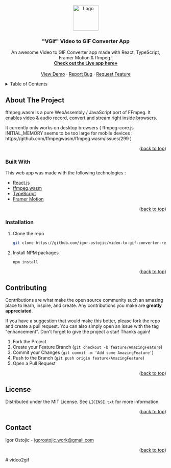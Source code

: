 <!-- PROJECT LOGO -->
<br />
<div align="center">
  <a href="https://github.com/igor-ostojic/video-to-gif-converter-react-app">
    <img src="public/vgif-logo.png" alt="Logo" width="80" height="80">
  </a>

  <h3 align="center">"VGif" Video to GIF Converter App</h3>

  <p align="center">
    An awesome Video to GIF Converter app made with React, TypeScript, Framer Motion & ffmpeg !
    <br />
    <a href="https://vgif.netlify.app/"><strong>Check out the Live app here»</strong></a>
    <br />
    <br />
    <a href="https://vgif.netlify.app/">View Demo</a>
    ·
    <a href="https://github.com/igor-ostojic/video-to-gif-converter-react-app/issues">Report Bug</a>
    ·
    <a href="https://github.com/igor-ostojic/video-to-gif-converter-react-app/issues">Request Feature</a>
  </p>
</div>

<!-- TABLE OF CONTENTS -->
<details>
  <summary>Table of Contents</summary>
  <ol>
    <li>
      <a href="#about-the-project">About The Project</a>
      <ul>
        <li><a href="#built-with">Built With</a></li>
      </ul>
    </li>
    <li>
      <a href="#getting-started">Getting Started</a>
      <ul>
        <li><a href="#prerequisites">Prerequisites</a></li>
        <li><a href="#installation">Installation</a></li>
      </ul>
    </li>
    <li><a href="#usage">Usage</a></li>
    <li><a href="#roadmap">Roadmap</a></li>
    <li><a href="#contributing">Contributing</a></li>
    <li><a href="#license">License</a></li>
    <li><a href="#contact">Contact</a></li>
    <li><a href="#acknowledgments">Acknowledgments</a></li>
  </ol>
</details>

<!-- ABOUT THE PROJECT -->

## About The Project

ffmpeg.wasm is a pure WebAssembly / JavaScript port of FFmpeg. It enables video & audio record, convert and stream right inside browsers.

  <p align="left">It currently only works on desktop browsers ( ffmpeg-core.js INITIAL_MEMORY seems to be too large for mobile devices :          https://github.com/ffmpegwasm/ffmpeg.wasm/issues/299 )</p>

<p align="right">(<a href="#top">back to top</a>)</p>

### Built With

This web app was made with the following technologies :

- [React.js](https://reactjs.org/)
- [ffmpeg.wasm](https://github.com/ffmpegwasm/ffmpeg.wasm)
- [TypeScript](https://www.typescriptlang.org/)
- [Framer Motion](https://www.framer.com/motion/)

<p align="right">(<a href="#top">back to top</a>)</p>

<!-- GETTING STARTED -->

### Installation

1. Clone the repo
   ```sh
   git clone https://github.com/igor-ostojic/video-to-gif-converter-react-app.git
   ```
2. Install NPM packages
   ```sh
   npm install
   ```

<p align="right">(<a href="#top">back to top</a>)</p>

<!-- CONTRIBUTING -->

## Contributing

Contributions are what make the open source community such an amazing place to learn, inspire, and create. Any contributions you make are **greatly appreciated**.

If you have a suggestion that would make this better, please fork the repo and create a pull request. You can also simply open an issue with the tag "enhancement".
Don't forget to give the project a star! Thanks again!

1. Fork the Project
2. Create your Feature Branch (`git checkout -b feature/AmazingFeature`)
3. Commit your Changes (`git commit -m 'Add some AmazingFeature'`)
4. Push to the Branch (`git push origin feature/AmazingFeature`)
5. Open a Pull Request

<p align="right">(<a href="#top">back to top</a>)</p>

<!-- LICENSE -->

## License

Distributed under the MIT License. See `LICENSE.txt` for more information.

<p align="right">(<a href="#top">back to top</a>)</p>

<!-- CONTACT -->

## Contact

Igor Ostojic - igorostojic.work@gmail.com

<p align="right">(<a href="#top">back to top</a>)</p>
#   v i d e o 2 g i f  
 